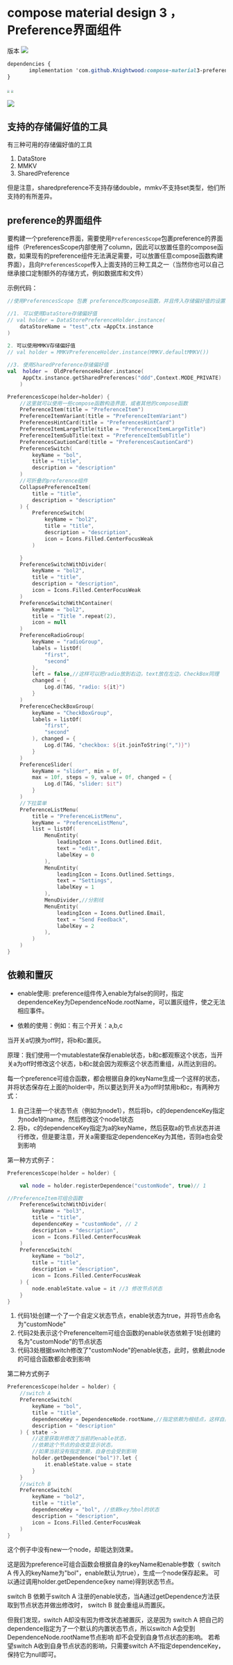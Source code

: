 # compose material design 3 ，Preference界面组件


版本 [![](https://jitpack.io/v/Knightwood/compose-material3-preference.svg)](https://jitpack.io/#Knightwood/compose-material3-preference)

```css
dependencies {
       implementation 'com.github.Knightwood:compose-material3-preference:Tag'
}
```


<img src="README.assets/Screenshot_2023-11-03-20-26-55-611_com.kiylx.composepreference.debug.jpg" style="zoom: 33%;" /> <img src="README.assets/Screenshot_2023-11-03-20-27-00-301_com.kiylx.composepreference.debug.jpg" style="zoom: 33%;" />



![](README.assets/Screenrecorder-2023-11-03-20-20-52-372.gif)

## 支持的存储偏好值的工具

有三种可用的存储偏好值的工具

1. DataStore
2. MMKV
3. SharedPreference

但是注意，sharedpreference不支持存储double，mmkv不支持set<string>类型，他们所支持的有所差异。



## preference的界面组件

要构建一个preference界面，需要使用`PreferencesScope`包裹preference的界面组件（PreferencesScope内部使用了column，因此可以放置任意的compose函数，如果现有的preference组件无法满足需要，可以放置任意compose函数构建界面），且向`PreferencesScope`传入上面支持的三种工具之一（当然你也可以自己继承接口定制额外的存储方式，例如数据库和文件）

示例代码：

```kotlin
//使用PreferencesScope 包裹 preference的compose函数，并且传入存储偏好值的设置工具

//1. 可以使用DataStore存储偏好值
// val holder = DataStorePreferenceHolder.instance(
	dataStoreName = "test",ctx =AppCtx.instance
)
    
2. 可以使用MMKV存储偏好值
// val holder = MMKVPreferenceHolder.instance(MMKV.defaultMMKV())

//3. 使用SharedPreference存储偏好值
val  holder =  OldPreferenceHolder.instance(
     AppCtx.instance.getSharedPreferences("ddd",Context.MODE_PRIVATE)
    )

PreferencesScope(holder=holder) {
    //这里就可以使用一些compose函数构造界面，或者其他的compose函数
    PreferenceItem(title = "PreferenceItem")
    PreferenceItemVariant(title = "PreferenceItemVariant")
    PreferencesHintCard(title = "PreferencesHintCard")
    PreferenceItemLargeTitle(title = "PreferenceItemLargeTitle")
    PreferenceItemSubTitle(text = "PreferenceItemSubTitle")
    PreferencesCautionCard(title = "PreferencesCautionCard")
    PreferenceSwitch(
        keyName = "bol",
        title = "title",
        description = "description"
    )
    //可折叠的preference组件
    CollapsePreferenceItem(
        title = "title",
        description = "description"
    ) {
        PreferenceSwitch(
            keyName = "bol2",
            title = "title",
            description = "description",
            icon = Icons.Filled.CenterFocusWeak
        )

    }
    PreferenceSwitchWithDivider(
        keyName = "bol2",
        title = "title",
        description = "description",
        icon = Icons.Filled.CenterFocusWeak
    )
    PreferenceSwitchWithContainer(
        keyName = "bol2",
        title = "Title ".repeat(2),
        icon = null
    )
    PreferenceRadioGroup(
        keyName = "radioGroup",
        labels = listOf(
            "first",
            "second"
        ),
        left = false,//这样可以把radio放到右边，text放在左边，CheckBox同理
        changed = {
            Log.d(TAG, "radio: ${it}")
        }
    )
    PreferenceCheckBoxGroup(
        keyName = "CheckBoxGroup",
        labels = listOf(
            "first",
            "second"
        ), changed = {
            Log.d(TAG, "checkbox: ${it.joinToString(",")}")
        }
    )
    PreferenceSlider(
        keyName = "slider", min = 0f,
        max = 10f, steps = 9, value = 0f, changed = {
            Log.d(TAG, "slider: $it")
        }
    )
    //下拉菜单
    PreferenceListMenu(
        title = "PreferenceListMenu",
        keyName = "PreferenceListMenu",
        list = listOf(
            MenuEntity(
                leadingIcon = Icons.Outlined.Edit,
                text = "edit",
                labelKey = 0
            ),
            MenuEntity(
                leadingIcon = Icons.Outlined.Settings,
                text = "Settings",
                labelKey = 1
            ),
            MenuDivider,//分割线
            MenuEntity(
                leadingIcon = Icons.Outlined.Email,
                text = "Send Feedback",
                labelKey = 2
            ),
        )
    )
}


```
## 依赖和置灰

* enable使用: preference组件传入enable为false的同时，指定dependenceKey为DependenceNode.rootName，可以置灰组件，使之无法相应事件。

* 依赖的使用：例如：有三个开关：a,b,c 



当开关a切换为off时，将b和c置灰。

原理：我们使用一个mutablestate保存enable状态，b和c都观察这个状态，当开关a为off时修改这个状态，b和c就会因为观察这个状态而重组，从而达到目的。



每一个preference可组合函数，都会根据自身的keyName生成一个这样的状态，并将状态保存在上面的holder中，所以要达到开关a为off时禁用b和c，有两种方式：

1. 自己注册一个状态节点（例如为node1），然后将b，c的dependenceKey指定为node1的name，然后修改这个node1状态
2. 将b，c的dependenceKey指定为a的keyName，然后获取a的节点状态并进行修改，但是要注意，开关a需要指定dependenceKey为其他，否则a也会受到影响



第一种方式例子：
```kotlin
PreferencesScope(holder = holder) {

    val node = holder.registerDependence("customNode", true)// 1

//PreferenceItem可组合函数
    PreferenceSwitchWithDivider(
        keyName = "bol3",
        title = "title",
        dependenceKey = "customNode", // 2
        description = "description",
        icon = Icons.Filled.CenterFocusWeak
    )
    PreferenceSwitch(
        keyName = "bol2",
        title = "title",
        description = "description",
        icon = Icons.Filled.CenterFocusWeak
    ) {
        node.enableState.value = it //3 修改节点状态
    }
}

```
1. 代码1处创建一个了一个自定义状态节点，enable状态为true，并将节点命名为"customNode"
2. 代码2处表示这个PreferenceItem可组合函数的enable状态依赖于1处创建的名为"customNode"的节点状态
3. 代码3处根据switch修改了"customNode"的enable状态，此时，依赖此node的可组合函数都会收到影响



第二种方式例子

```kotlin
PreferencesScope(holder = holder) {
    //switch A
    PreferenceSwitch(
        keyName = "bol",
        title = "title",
        dependenceKey = DependenceNode.rootName,//指定依赖为根结点，这样自身就不会受到影响
        description = "description"
    ) { state ->
        //这里获取并修改了当前的enable状态，
        //依赖这个节点的会改变显示状态，
        //如果当前没有指定依赖，自身也会受到影响
        holder.getDependence("bol")?.let {
            it.enableState.value = state
        }
    }
    //switch B
    PreferenceSwitch(
        keyName = "bol2",
        title = "title",
        dependenceKey = "bol", //依赖key为bol的状态
        description = "description",
        icon = Icons.Filled.CenterFocusWeak
    )
}
```
这个例子中没有new一个node，却能达到效果。

这是因为preference可组合函数会根据自身的keyName和enable参数（ switch A 传入的keyName为"bol"，enable默认为true），生成一个node保存起来。 可以通过调用holder.getDependence(key name)得到状态节点。

switch B 依赖于switch A 注册的enable状态，当A通过getDependence方法获取到节点状态并做出修改时，
switch B 就会重组从而置灰。

但我们发现，switch A却没有因为修改状态被置灰，这是因为 switch A 把自己的dependence指定为了一个默认的内置状态节点，所以switch A会受到DependenceNode.rootName节点影响
却不会受到自身节点状态的影响。
若希望switch A收到自身节点状态的影响，只需要switch A不指定dependenceKey，保持它为null即可。
